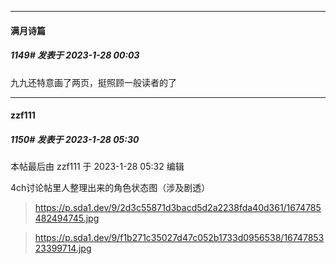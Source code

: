 

*****

####  满月诗篇  
##### 1149#       发表于 2023-1-28 00:03

九九还特意画了两页，挺照顾一般读者的了



*****

####  zzf111  
##### 1150#       发表于 2023-1-28 05:30

 本帖最后由 zzf111 于 2023-1-28 05:32 编辑 

4ch讨论帖里人整理出来的角色状态图（涉及剧透） <blockquote>https://p.sda1.dev/9/2d3c55871d3bacd5d2a2238fda40d361/1674785482494745.jpg</blockquote><blockquote>https://p.sda1.dev/9/f1b271c35027d47c052b1733d0956538/1674785323399714.jpg</blockquote>

